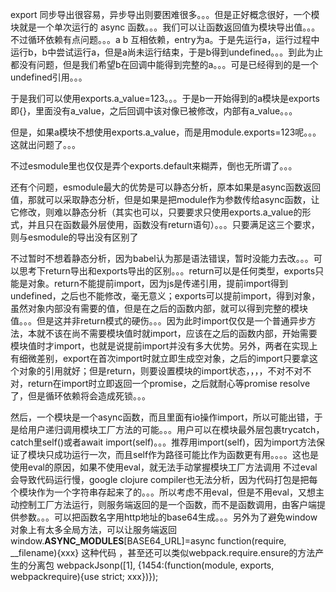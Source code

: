 
export 同步导出很容易，异步导出则要困难很多。。。但是正好概念很好，一个模块就是一个单次运行的 async 函数。。。我们可以让函数返回值为模块导出值。。。不过循环依赖有点问题。。。a b 互相依赖，entry为a。于是先运行a，运行过程中运行b，b中尝试运行a，但是a尚未运行结束，于是b得到undefined。。。到此为止都没有问题，但是我们希望b在回调中能得到完整的a。。。可是已经得到的是一个undefined引用。。。

于是我们可以使用exports.a_value=123。。。于是b一开始得到的a模块是exports即{}，里面没有a_value，之后回调中该对像已被修改，内部有a_value。。。

但是，如果a模块不想使用exports.a_value，而是用module.exports=123呢。。。这就出问题了。。。

不过esmodule里也仅仅是弄个exports.default来糊弄，倒也无所谓了。。。

还有个问题，esmodule最大的优势是可以静态分析，原本如果是async函数返回值，那就可以采取静态分析，但是如果是把module作为参数传给async函数，让它修改，则难以静态分析（其实也可以，只要要求只使用exports.a_value的形式，并且只在函数最外层使用，函数没有return语句）。。。只要满足这三个要求，则与esmodule的导出没有区别了


不过暂时不想着静态分析，因为babel认为那是语法错误，暂时没能力去改。。。可以思考下return导出和exports导出的区别。。。return可以是任何类型，exports只能是对象。return不能提前import，因为js是传递引用，提前import得到undefined，之后也不能修改，毫无意义；exports可以提前import，得到对象，虽然对象内部没有需要的值，但是在之后的函数内部，就可以得到完整的模块值。。。但是这并非return模式的硬伤。。。因为此时import仅仅是一个普通异步方法，本就不该在尚不需要模块值时就import，应该在之后的函数内部，开始需要模块值时才import，也就是说提前import并没有多大优势。另外，两者在实现上有细微差别，export在首次import时就立即生成空对象，之后的import只要拿这个对象的引用就好；但是return，则要设置模块的import状态，，，，不对不对不对，return在import时立即返回一个promise，之后就耐心等promise resolve了，但是循环依赖将会造成死锁。。。

然后，一个模块是一个async函数，而且里面有io操作import，所以可能出错，于是给用户递归调用模块工厂方法的可能。。。用户可以在模块最外层包裹trycatch，catch里self()或者await import(self)。。。推荐用import(self)，因为import方法保证了模块只成功运行一次，而且self作为路径可能比作为函数更有用。。。。这也是使用eval的原因，如果不使用eval，就无法手动掌握模块工厂方法调用
不过eval会导致代码运行慢，google clojure compiler也无法分析，因为代码打包是把每个模块作为一个字符串存起来了的。。。所以考虑不用eval，但是不用eval，又想主动控制工厂方法运行，则服务端返回的是一个函数，而不是函数调用，由客户端提供参数。。。可以把函数名字用http地址的base64生成。。。另外为了避免window对象上有太多全局方法，可以让服务端返回 window.__ASYNC_MODULES__[BASE64_URL]=async function(require, __filename){xxx} 这种代码
，甚至还可以类似webpack.require.ensure的方法产生的分离包 webpackJsonp([1], {1454:(function(module, exports, webpackrequire){use strict; xxx})});
